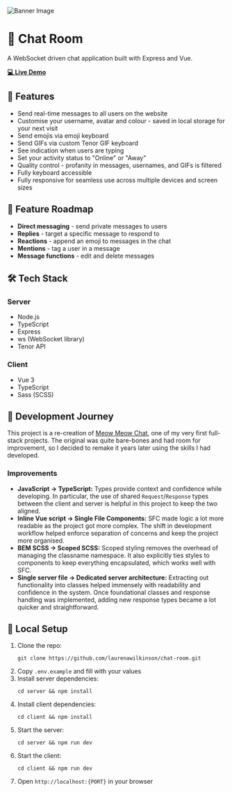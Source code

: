 ![Banner Image](https://github.com/user-attachments/assets/9b88e757-1302-41e3-9f7b-463ac58b1d66)

# 💬 Chat Room

A WebSocket driven chat application built with Express and Vue.

<a href="https://chat-room.laurenwilkinson.co.uk">**💻 Live Demo**</a>

## 🌟 Features

- Send real-time messages to all users on the website
- Customise your username, avatar and colour - saved in local storage for your next visit
- Send emojis via emoji keyboard
- Send GIFs via custom Tenor GIF keyboard
- See indication when users are typing
- Set your activity status to "Online" or "Away"
- Quality control - profanity in messages, usernames, and GIFs is filtered
- Fully keyboard accessible
- Fully responsive for seamless use across multiple devices and screen sizes

## 🎯 Feature Roadmap

- **Direct messaging** - send private messages to users
- **Replies** - target a specific message to respond to
- **Reactions** - append an emoji to messages in the chat
- **Mentions** - tag a user in a message
- **Message functions** - edit and delete messages

## 🛠️ Tech Stack

### Server

- Node.js
- TypeScript
- Express
- ws (WebSocket library)
- Tenor API

### Client

- Vue 3
- TypeScript
- Sass (SCSS)

## 📖 Development Journey

This project is a re-creation of [Meow Meow Chat](https://github.com/laurenawilkinson/meow-meow-chat), one of my very first full-stack projects. The original was quite bare-bones and had room for improvement, so I decided to remake it years later using the skills I had developed.

### Improvements

- **JavaScript → TypeScript:** Types provide context and confidence while developing. In particular, the use of shared `Request`/`Response` types between the client and server is helpful in this project to keep the two aligned.
- **Inline Vue script → Single File Components:** SFC made logic a lot more readable as the project got more complex. The shift in development workflow helped enforce separation of concerns and keep the project more organised.
- **BEM SCSS → Scoped SCSS:** Scoped styling removes the overhead of managing the classname namespace. It also explicitly ties styles to components to keep everything encapsulated, which works well with SFC.
- **Single server file → Dedicated server architecture:** Extracting out functionality into classes helped immensely with readability and confidence in the system. Once foundational classes and response handling was implemented, adding new response types became a lot quicker and straightforward.

## 🚀 Local Setup

1. Clone the repo:
   ```
   git clone https://github.com/laurenawilkinson/chat-room.git
   ```
2. Copy `.env.example` and fill with your values
3. Install server dependencies:
   ```
   cd server && npm install
   ```
4. Install client dependencies:
   ```
   cd client && npm install
   ```
5. Start the server:
   ```
   cd server && npm run dev
   ```
6. Start the client:
   ```
   cd client && npm run dev
   ```
7. Open `http://localhost:{PORT}` in your browser
